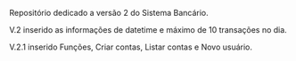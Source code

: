 Repositório dedicado a versão 2 do Sistema Bancário.

V.2 inserido as informações de datetime e máximo de 10 transações no dia.

V.2.1 inserido Funções, Criar contas, Listar contas e Novo usuário.
